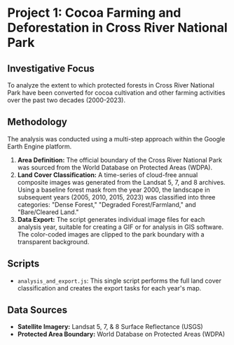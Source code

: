 # Project 1: Cocoa Farming and Deforestation in Cross River National Park

## Investigative Focus
To analyze the extent to which protected forests in Cross River National Park have been converted for cocoa cultivation and other farming activities over the past two decades (2000-2023).

## Methodology
The analysis was conducted using a multi-step approach within the Google Earth Engine platform.

1. **Area Definition:** The official boundary of the Cross River National Park was sourced from the World Database on Protected Areas (WDPA).
2. **Land Cover Classification:** A time-series of cloud-free annual composite images was generated from the Landsat 5, 7, and 8 archives. Using a baseline forest mask from the year 2000, the landscape in subsequent years (2005, 2010, 2015, 2023) was classified into three categories: "Dense Forest," "Degraded Forest/Farmland," and "Bare/Cleared Land." 
3. **Data Export:** The script generates individual image files for each analysis year, suitable for creating a GIF or for analysis in GIS software. The color-coded images are clipped to the park boundary with a transparent background.

## Scripts

* `analysis_and_export.js`: This single script performs the full land cover classification and creates the export tasks for each year's map.

## Data Sources

* **Satellite Imagery:** Landsat 5, 7, & 8 Surface Reflectance (USGS)
* **Protected Area Boundary:** World Database on Protected Areas (WDPA)
